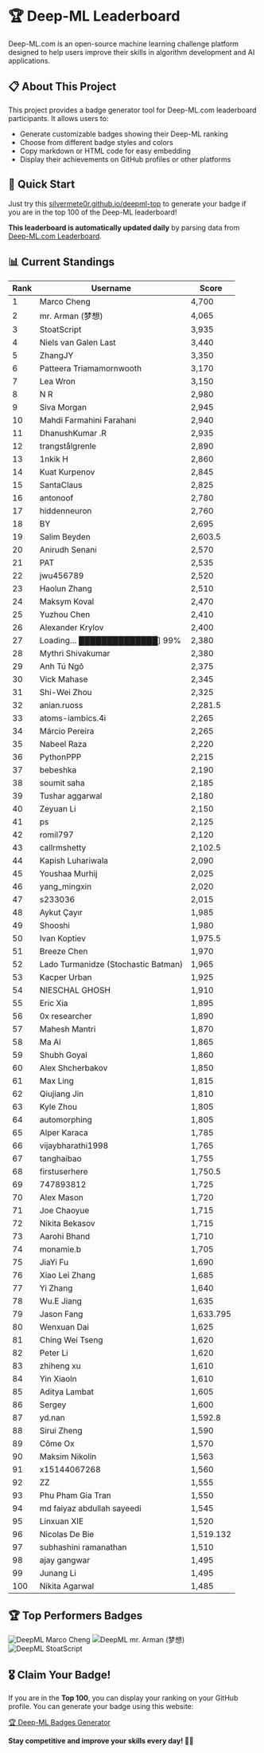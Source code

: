 # 🏆 Deep-ML Leaderboard

Deep-ML.com is an open-source machine learning challenge platform designed to help users improve their skills in algorithm development and AI applications.  

## 📋 About This Project

This project provides a badge generator tool for Deep-ML.com leaderboard participants. It allows users to:
- Generate customizable badges showing their Deep-ML ranking
- Choose from different badge styles and colors
- Copy markdown or HTML code for easy embedding
- Display their achievements on GitHub profiles or other platforms

## 🚀 Quick Start

Just try this [silvermete0r.github.io/deepml-top](silvermete0r.github.io/deepml-top) to generate your badge if you are in the top 100 of the Deep-ML leaderboard!

**This leaderboard is automatically updated daily** by parsing data from [Deep-ML.com Leaderboard](https://www.deep-ml.com/leaderboard).  

## 📊 Current Standings  

<!-- LEADERBOARD_START -->
| Rank | Username | Score |
|------|---------|-------|
| 1 | Marco Cheng | 4,700 |
| 2 | mr. Arman (梦想) | 4,065 |
| 3 | StoatScript | 3,935 |
| 4 | Niels van Galen Last | 3,440 |
| 5 | ZhangJY | 3,350 |
| 6 | Patteera Triamamornwooth | 3,170 |
| 7 | Lea Wron | 3,150 |
| 8 | N R | 2,980 |
| 9 | Siva Morgan | 2,945 |
| 10 | Mahdi Farmahini Farahani | 2,940 |
| 11 | DhanushKumar .R | 2,935 |
| 12 | trangstålgrenle | 2,890 |
| 13 | 1nkik H | 2,860 |
| 14 | Kuat Kurpenov | 2,845 |
| 15 | SantaClaus | 2,825 |
| 16 | antonoof | 2,780 |
| 17 | hiddenneuron | 2,760 |
| 18 | BY | 2,695 |
| 19 | Salim Beyden | 2,603.5 |
| 20 | Anirudh Senani | 2,570 |
| 21 | PAT | 2,535 |
| 22 | jwu456789 | 2,520 |
| 23 | Haolun Zhang | 2,510 |
| 24 | Maksym Koval | 2,470 |
| 25 | Yuzhou Chen | 2,410 |
| 26 | Alexander Krylov | 2,400 |
| 27 | Loading… ██████████████] 99% | 2,380 |
| 28 | Mythri Shivakumar | 2,380 |
| 29 | Anh Tú Ngô | 2,375 |
| 30 | Vick Mahase | 2,345 |
| 31 | Shi-Wei Zhou | 2,325 |
| 32 | anian.ruoss | 2,281.5 |
| 33 | atoms-iambics.4i | 2,265 |
| 34 | Márcio Pereira | 2,265 |
| 35 | Nabeel Raza | 2,220 |
| 36 | PythonPPP | 2,215 |
| 37 | bebeshka | 2,190 |
| 38 | soumit saha | 2,185 |
| 39 | Tushar aggarwal | 2,180 |
| 40 | Zeyuan Li | 2,150 |
| 41 | ps | 2,125 |
| 42 | romil797 | 2,120 |
| 43 | callrmshetty | 2,102.5 |
| 44 | Kapish Luhariwala | 2,090 |
| 45 | Youshaa Murhij | 2,025 |
| 46 | yang_mingxin | 2,020 |
| 47 | s233036 | 2,015 |
| 48 | Aykut Çayır | 1,985 |
| 49 | Shooshi | 1,980 |
| 50 | Ivan Koptiev | 1,975.5 |
| 51 | Breeze Chen | 1,970 |
| 52 | Lado Turmanidze (Stochastic Batman) | 1,965 |
| 53 | Kacper Urban | 1,925 |
| 54 | NIESCHAL GHOSH | 1,910 |
| 55 | Eric Xia | 1,895 |
| 56 | 0x researcher | 1,890 |
| 57 | Mahesh Mantri | 1,870 |
| 58 | Ma Al | 1,865 |
| 59 | Shubh Goyal | 1,860 |
| 60 | Alex Shcherbakov | 1,850 |
| 61 | Max Ling | 1,815 |
| 62 | Qiujiang Jin | 1,810 |
| 63 | Kyle Zhou | 1,805 |
| 64 | automorphing | 1,805 |
| 65 | Alper Karaca | 1,785 |
| 66 | vijaybharathi1998 | 1,765 |
| 67 | tanghaibao | 1,755 |
| 68 | firstuserhere | 1,750.5 |
| 69 | 747893812 | 1,725 |
| 70 | Alex Mason | 1,720 |
| 71 | Joe Chaoyue | 1,715 |
| 72 | Nikita Bekasov | 1,715 |
| 73 | Aarohi Bhand | 1,710 |
| 74 | monamie.b | 1,705 |
| 75 | JiaYi Fu | 1,690 |
| 76 | Xiao Lei Zhang | 1,685 |
| 77 | Yi Zhang | 1,640 |
| 78 | Wu.E Jiang | 1,635 |
| 79 | Jason Fang | 1,633.795 |
| 80 | Wenxuan Dai | 1,625 |
| 81 | Ching Wei Tseng | 1,620 |
| 82 | Peter Li | 1,620 |
| 83 | zhiheng xu | 1,610 |
| 84 | Yin Xiaoln | 1,610 |
| 85 | Aditya Lambat | 1,605 |
| 86 | Sergey | 1,600 |
| 87 | yd.nan | 1,592.8 |
| 88 | Sirui Zheng | 1,590 |
| 89 | Côme Ox | 1,570 |
| 90 | Maksim Nikolin | 1,563 |
| 91 | x15144067268 | 1,560 |
| 92 | ZZ | 1,555 |
| 93 | Phu Pham Gia Tran | 1,550 |
| 94 | md faiyaz abdullah sayeedi | 1,545 |
| 95 | Linxuan XIE | 1,520 |
| 96 | Nicolas De Bie | 1,519.132 |
| 97 | subhashini ramanathan | 1,510 |
| 98 | ajay gangwar | 1,495 |
| 99 | Junang Li | 1,495 |
| 100 | Nikita Agarwal | 1,485 |
<!-- LEADERBOARD_END -->

## 🏆 Top Performers Badges

<!-- BADGES_START -->
![DeepML Marco Cheng](https://img.shields.io/badge/dynamic/json?url=https%3A%2F%2Fraw.githubusercontent.com%2Fsilvermete0r%2Fdeepml-top%2Fmain%2Fbadges.json&query=%24.4091c1a21900bd2c7d3f4e343acddda1.label&prefix=Rank%20&style=for-the-badge&label=%F0%9F%9A%80%20DeepML&color=blue&link=https%3A%2F%2Fwww.deep-ml.com%2Fleaderboard)
![DeepML mr. Arman (梦想)](https://img.shields.io/badge/dynamic/json?url=https%3A%2F%2Fraw.githubusercontent.com%2Fsilvermete0r%2Fdeepml-top%2Fmain%2Fbadges.json&query=%24.1247b1b5b9cd95e98d7ff7438207406f.label&prefix=Rank%20&style=for-the-badge&label=%F0%9F%9A%80%20DeepML&color=blue&link=https%3A%2F%2Fwww.deep-ml.com%2Fleaderboard)
![DeepML StoatScript](https://img.shields.io/badge/dynamic/json?url=https%3A%2F%2Fraw.githubusercontent.com%2Fsilvermete0r%2Fdeepml-top%2Fmain%2Fbadges.json&query=%24.2561d6c634fa6c4eb794454446029d95.label&prefix=Rank%20&style=for-the-badge&label=%F0%9F%9A%80%20DeepML&color=blue&link=https%3A%2F%2Fwww.deep-ml.com%2Fleaderboard)
<!-- BADGES_END -->

## 🎖 Claim Your Badge!  

If you are in the **Top 100**, you can display your ranking on your GitHub profile. You can generate your badge using this website:

[🏆 Deep-ML Badges Generator](https://silvermete0r.github.io/deepml-top/)

**Stay competitive and improve your skills every day! 🚀🔥**